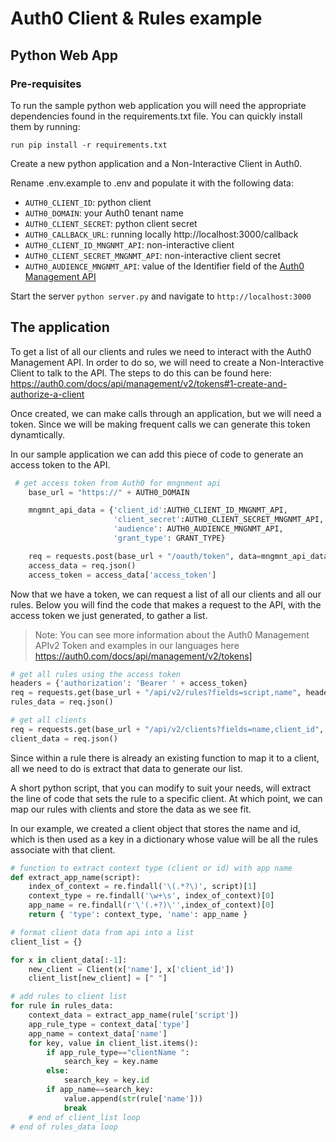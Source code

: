# Auth0 Client & Rules example 
## Python Web App

### Pre-requisites

To run the sample python web application you will need the appropriate dependencies found in the requirements.txt file. You can quickly install them by running:

`run pip install -r requirements.txt`

Create a new python application and a Non-Interactive Client in Auth0.

Rename .env.example to .env and populate it with the following data: 
- `AUTH0_CLIENT_ID`: python client
- `AUTH0_DOMAIN`: your Auth0 tenant name
- `AUTH0_CLIENT_SECRET`: python client secret
- `AUTH0_CALLBACK_URL`: running locally http://localhost:3000/callback
- `AUTH0_CLIENT_ID_MNGNMT_API`: non-interactive client
- `AUTH0_CLIENT_SECRET_MNGNMT_API`: non-interactive client secret
- `AUTH0_AUDIENCE_MNGNMT_API`: value of the Identifier field of the [Auth0 Management API](https://manage.auth0.com/#/apis)

Start the server `python server.py` and navigate to `http://localhost:3000`

## The application

To get a list of all our clients and rules we need to interact with the Auth0 Management API. In order to do so, we will need to create a Non-Interactive Client to talk to the API. 
The steps to do this can be found here: https://auth0.com/docs/api/management/v2/tokens#1-create-and-authorize-a-client 

Once created, we can make calls through an application, but we will need a token. Since we will be making frequent calls we can generate this token dynamtically. 

In our sample application we can add this piece of code to generate an access token to the API. 

```python
 # get access token from Auth0 for mngnment api
    base_url = "https://" + AUTH0_DOMAIN

    mngmnt_api_data = {'client_id':AUTH0_CLIENT_ID_MNGNMT_API,
                       'client_secret':AUTH0_CLIENT_SECRET_MNGNMT_API,
                       'audience': AUTH0_AUDIENCE_MNGNMT_API,
                       'grant_type': GRANT_TYPE}

    req = requests.post(base_url + "/oauth/token", data=mngmnt_api_data)
    access_data = req.json()
    access_token = access_data['access_token']
```

Now that we have a token, we can request a list of all our clients and all our rules. Below you will find the code that makes a request to the API, with the access token we just generated, to gather a list. 

> Note: You can see more information about the Auth0 Management APIv2 Token and examples in our languages here https://auth0.com/docs/api/management/v2/tokens]

```python
# get all rules using the access token 
headers = {'authorization': 'Bearer ' + access_token}
req = requests.get(base_url + "/api/v2/rules?fields=script,name", headers=headers)
rules_data = req.json()

# get all clients 
req = requests.get(base_url + "/api/v2/clients?fields=name,client_id", headers=headers)
client_data = req.json()
```

Since within a rule there is already an existing function to map it to a client, all we need to do is extract that data to generate our list. 

A short python script, that you can modify to suit your needs, will extract the line of code that sets the rule to a specific client. At which point, we can map our rules with clients and store the data as we see fit. 

In our example, we created a client object that stores the name and id, which is then used as a key in a dictionary whose value will be all the rules associate with that client.  


```python
# function to extract context type (client or id) with app name
def extract_app_name(script):
    index_of_context = re.findall('\(.*?\)', script)[1]
    context_type = re.findall('\w+\s', index_of_context)[0]
    app_name = re.findall(r'\'(.+?)\'',index_of_context)[0]
    return { 'type': context_type, 'name': app_name }

# format client data from api into a list
client_list = {}

for x in client_data[:-1]:
    new_client = Client(x['name'], x['client_id'])
    client_list[new_client] = [" "]

# add rules to client list 
for rule in rules_data:
    context_data = extract_app_name(rule['script'])
    app_rule_type = context_data['type']
    app_name = context_data['name']
    for key, value in client_list.items():
        if app_rule_type=="clientName ":
            search_key = key.name
        else:
            search_key = key.id
        if app_name==search_key:
            value.append(str(rule['name']))
            break  
    # end of client_list loop
# end of rules_data loop       
```


